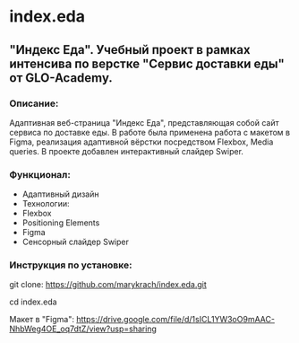 # index.eda

## "Индекс Еда". Учебный проект в рамках интенсива по верстке "Сервис доставки еды" от GLO-Academy.
### Описание:
Адаптивная веб-страница "Индекс Еда", представляющая собой сайт сервиса по доставке еды. В работе была применена работа с макетом в Figma, реализация адаптивной вёрстки посредством Flexbox, Media queries. В проекте добавлен интерактивный слайдер Swiper.

### Функционал:
- Адаптивный дизайн
- Технологии:
- Flexbox
- Positioning Elements
- Figma
- Сенсорный слайдер Swiper
### Инструкция по установке:
git clone: https://github.com/marykrach/index.eda.git

cd index.eda

Макет в "Figma": https://drive.google.com/file/d/1sICL1YW3oO9mAAC-NhbWeg4OE_oq7dtZ/view?usp=sharing
